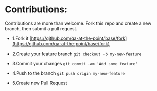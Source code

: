 # Contributions:

Contributions are more than welcome. Fork this repo and create a new branch, then submit a pull request.

- 1.Fork it [https://github.com/qa-at-the-point/base/fork](https://github.com/qa-at-the-point/base/fork)

- 2.Create your feature branch
`git checkout -b my-new-feature`

- 3.Commit your changes
`git commit -am 'Add some feature'`

- 4.Push to the branch
`git push origin my-new-feature`

- 5.Create new Pull Request
